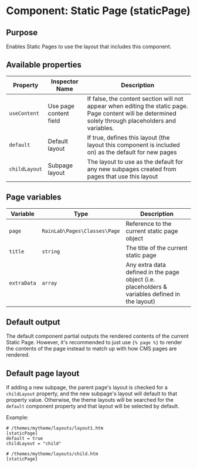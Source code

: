 # Component: Static Page (staticPage)

## Purpose

Enables Static Pages to use the layout that includes this component.

## Available properties

| Property      | Inspector Name         | Description                                                                                                                                            |
| ------------- | ---------------------- | ------------------------------------------------------------------------------------------------------------------------------------------------------ |
| `useContent`  | Use page content field | If false, the content section will not appear when editing the static page. Page content will be determined solely through placeholders and variables. |
| `default`     | Default layout         | If true, defines this layout (the layout this component is included on) as the default for new pages                                                   |
| `childLayout` | Subpage layout         | The layout to use as the default for any new subpages created from pages that use this layout                                                          |

## Page variables

| Variable    | Type                         | Description                                                                                     |
| ----------- | ---------------------------- | ----------------------------------------------------------------------------------------------- |
| `page`      | `RainLab\Pages\Classes\Page` | Reference to the current static page object                                                     |
| `title`     | `string`                     | The title of the current static page                                                            |
| `extraData` | `array`                      | Any extra data defined in the page object (i.e. placeholders & variables defined in the layout) |

## Default output

The default component partial outputs the rendered contents of the current Static Page. However, it's recommended to just use `{% page %}` to render the contents of the page instead to match up with how CMS pages are rendered.

## Default page layout

If adding a new subpage, the parent page's layout is checked for a `childLayout` property, and the new subpage's layout will default to that property value. Otherwise, the theme layouts will be searched for the `default` component property and that layout will be selected by default.

Example:

```
# /themes/mytheme/layouts/layout1.htm
[staticPage]
default = true
childLayout = "child"

# /themes/mytheme/layouts/child.htm
[staticPage]
```
